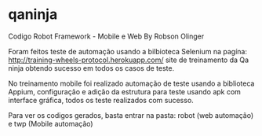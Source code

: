 # qaninja
Codigo Robot Framework - Mobile e Web
By Robson Olinger

Foram feitos teste de automação usando a bilbioteca Selenium na pagína: http://training-wheels-protocol.herokuapp.com/
site de treinamento da Qa ninja obtendo sucesso em todos os casos de teste.

No treinamento mobile foi realizado automação de teste usando a biblioteca Appium, configuração e adição da estrutura para teste
usando apk com interface gráfica, todos os teste realizados com sucesso.


Para ver os codigos gerados, basta entrar na pasta: robot (web automação) e twp (Mobile automação)
